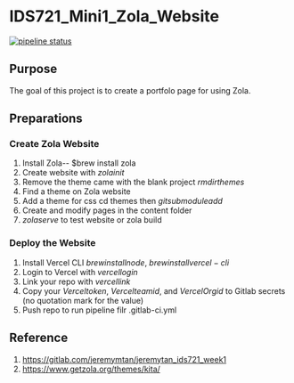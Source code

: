 # IDS721_Mini1_Zola_Website




[![pipeline status](https://gitlab.com/xw263/ids721_mini1_zola_website/badges/main/pipeline.svg)](https://gitlab.com/xw263/ids721_mini1_zola_website/-/commits/main)

## Purpose
The goal of this project is to create a portfolo page for using Zola.

## Preparations
### Create Zola Website
1. Install Zola-- $brew install zola
2. Create website with $zola init$
3. Remove the theme came with the blank project $rmdir themes$
4. Find a theme on Zola website
5. Add a theme for css cd themes then $git submodule add$ <theme name>
6. Create and modify pages in the content folder
7. $zola serve$ to test website or zola build

### Deploy the Website
1. Install Vercel CLI $brew install node$,  $brew install vercel-cli$
2. Login to Vercel with $vercel login$
3. Link your repo with $vercel link$
4. Copy your $Vercel token$, $Vercel team id$, and $Vercel Org id$ to Gitlab secrets (no quotation mark for the value)
5. Push repo to run pipeline filr .gitlab-ci.yml

## Reference
1. https://gitlab.com/jeremymtan/jeremytan_ids721_week1
2. https://www.getzola.org/themes/kita/